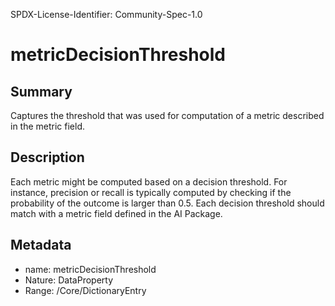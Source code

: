 SPDX-License-Identifier: Community-Spec-1.0

# metricDecisionThreshold

## Summary

Captures the threshold that was used for computation of a metric described in the metric field.

## Description

Each metric might be computed based on a decision threshold. 
For instance, precision or recall is typically computed by checking
if the probability of the outcome is larger than 0.5.
Each decision threshold should match with a metric field defined in the AI Package.

## Metadata

- name: metricDecisionThreshold
- Nature: DataProperty
- Range: /Core/DictionaryEntry
